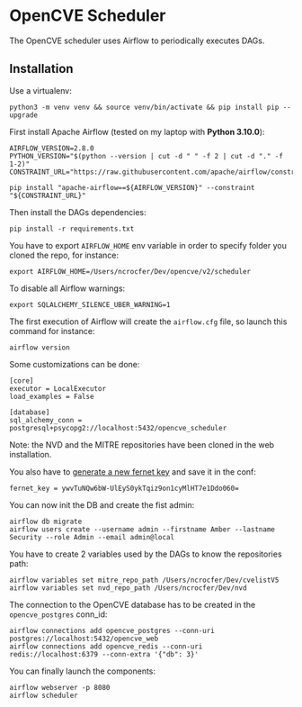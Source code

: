# OpenCVE Scheduler

The OpenCVE scheduler uses Airflow to periodically executes DAGs.

## Installation

Use a virtualenv:

```
python3 -m venv venv && source venv/bin/activate && pip install pip --upgrade
```

First install Apache Airflow (tested on my laptop with **Python 3.10.0**):

```
AIRFLOW_VERSION=2.8.0
PYTHON_VERSION="$(python --version | cut -d " " -f 2 | cut -d "." -f 1-2)"
CONSTRAINT_URL="https://raw.githubusercontent.com/apache/airflow/constraints-${AIRFLOW_VERSION}/constraints-${PYTHON_VERSION}.txt"

pip install "apache-airflow==${AIRFLOW_VERSION}" --constraint "${CONSTRAINT_URL}"
```

Then install the DAGs dependencies:

```
pip install -r requirements.txt
```

You have to export `AIRFLOW_HOME` env variable in order to specify folder you cloned the repo, for instance:

```
export AIRFLOW_HOME=/Users/ncrocfer/Dev/opencve/v2/scheduler
```

To disable all Airflow warnings:

```
export SQLALCHEMY_SILENCE_UBER_WARNING=1
```

The first execution of Airflow will create the `airflow.cfg` file, so launch this command for instance:

```
airflow version
```

Some customizations can be done:

```
[core]
executor = LocalExecutor
load_examples = False

[database]
sql_alchemy_conn = postgresql+psycopg2://localhost:5432/opencve_scheduler
```

Note: the NVD and the MITRE repositories have been cloned in the web installation.

You also have to [generate a new fernet key](https://airflow.apache.org/docs/apache-airflow/stable/security/secrets/fernet.html#generating-fernet-key) and save it in the conf:

```
fernet_key = ywvTuNQw6bW-UlEyS0ykTqiz9on1cyMlHT7e1Ddo060=
```

You can now init the DB and create the fist admin:

```
airflow db migrate
airflow users create --username admin --firstname Amber --lastname Security --role Admin --email admin@local
```

You have to create 2 variables used by the DAGs to know the repositories path:

```
airflow variables set mitre_repo_path /Users/ncrocfer/Dev/cvelistV5
airflow variables set nvd_repo_path /Users/ncrocfer/Dev/nvd
```

The connection to the OpenCVE database has to be created in the `opencve_postgres` conn_id:

```
airflow connections add opencve_postgres --conn-uri postgres://localhost:5432/opencve_web
airflow connections add opencve_redis --conn-uri redis://localhost:6379 --conn-extra '{"db": 3}'
```

You can finally launch the components:

```
airflow webserver -p 8080
airflow scheduler
```
